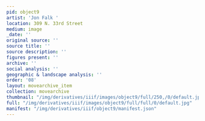 ```yaml
---
pid: object9
artist: 'Jon Falk '
location: 309 N. 33rd Street
medium: image
_date: ''
original source: ''
source title: ''
source description: ''
figures present: ''
archive: ''
social analysis: ''
geographic & landscape analysis: ''
order: '08'
layout: movearchive_item
collection: movearchive
thumbnail: "/img/derivatives/iiif/images/object9/full/250,/0/default.jpg"
full: "/img/derivatives/iiif/images/object9/full/full/0/default.jpg"
manifest: "/img/derivatives/iiif/object9/manifest.json"
---
```

